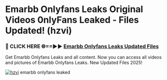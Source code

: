 # Emarbb Onlyfans Leaks Original Videos 0nlyFans Leaked - Files Updated! (hzvi)

<h3>🔴 CLICK HERE 🌐==►► <a href="https://tinyurl.com/2jnfzry5" rel="nofollow">Emarbb Onlyfans Leaks Updated Files</a></h3>

Get Emarbb Onlyfans Leaks and all content. Now you can access all videos and pictures of Emarbb Onlyfans Leaks. New Updated Files 2025!

[![hzvi](https://i.imgur.com/GyGTBgg.gif)](https://tinyurl.com/2jnfzry5)
emarbb onlyfans leaked